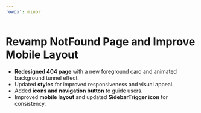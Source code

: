 ```yaml
---
'owox': minor
---
```


# Revamp NotFound Page and Improve Mobile Layout

- **Redesigned 404 page** with a new foreground card and animated background tunnel effect.  
- Updated **styles** for improved responsiveness and visual appeal.  
- Added **icons and navigation button** to guide users.  
- Improved **mobile layout** and updated **SidebarTrigger icon** for consistency.
